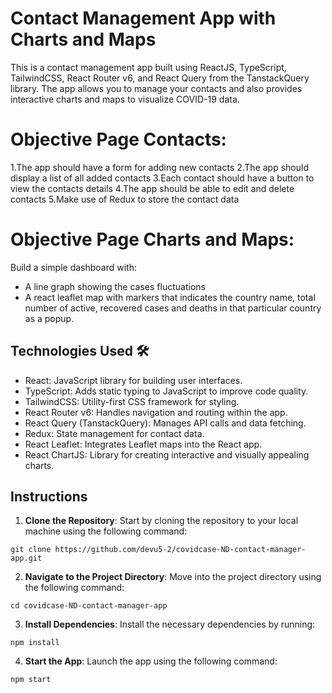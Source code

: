 # Contact Management App with Charts and Maps 

This is a contact management app built using ReactJS, TypeScript, TailwindCSS, React Router v6, and React Query from the TanstackQuery library. The app allows you to manage your contacts and also provides interactive charts and maps to visualize COVID-19 data.

# Objective Page Contacts:
1.The app should have a form for adding new contacts
2.The app should display a list of all added contacts
3.Each contact should have a button to view the contacts details
4.The app should be able to edit and delete contacts
5.Make use of Redux to store the contact data

# Objective Page Charts and Maps:
Build a simple dashboard with:
- A line graph showing the cases fluctuations
- A react leaflet map with markers that indicates the country name, total number
of active, recovered cases and deaths in that particular country as a popup.

## Technologies Used 🛠️
- React: JavaScript library for building user interfaces.
- TypeScript: Adds static typing to JavaScript to improve code quality.
- TailwindCSS: Utility-first CSS framework for styling.
- React Router v6: Handles navigation and routing within the app.
- React Query (TanstackQuery): Manages API calls and data fetching.
- Redux: State management for contact data.
- React Leaflet: Integrates Leaflet maps into the React app.
- React ChartJS: Library for creating interactive and visually appealing charts.

## Instructions
1. **Clone the Repository**: Start by cloning the repository to your local machine using the following command:
```
git clone https://github.com/devu5-2/covidcase-ND-contact-manager-app.git
```
2. **Navigate to the Project Directory**: Move into the project directory using the following command:
```
cd covidcase-ND-contact-manager-app
```
3. **Install Dependencies**: Install the necessary dependencies by running:
```
npm install
```
4. **Start the App**: Launch the app using the following command:
```
npm start
```
